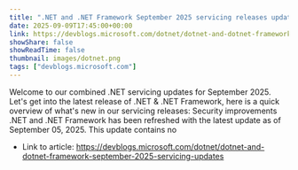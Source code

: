 ```yaml
---
title: ".NET and .NET Framework September 2025 servicing releases updates"
date: 2025-09-09T17:45:00+00:00
link: https://devblogs.microsoft.com/dotnet/dotnet-and-dotnet-framework-september-2025-servicing-updates
showShare: false
showReadTime: false
thumbnail: images/dotnet.png
tags: ["devblogs.microsoft.com"]
---
```

Welcome to our combined .NET servicing updates for September 2025. Let's get into the latest release of .NET & .NET Framework, here is a quick overview of what's new in our servicing releases: Security improvements .NET and .NET Framework has been refreshed with the latest update as of September 05, 2025. This update contains no

- Link to article: https://devblogs.microsoft.com/dotnet/dotnet-and-dotnet-framework-september-2025-servicing-updates